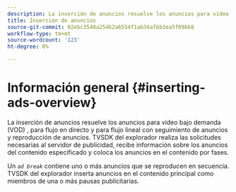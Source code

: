 ```yaml
---
description: La inserción de anuncios resuelve los anuncios para vídeo bajo demanda (VOD) , para flujo en directo y para flujo lineal con seguimiento de anuncios y reproducción de anuncios. TVSDK del explorador realiza las solicitudes necesarias al servidor de publicidad, recibe información sobre los anuncios del contenido especificado y coloca los anuncios en el contenido por fases.
title: Inserción de anuncios
source-git-commit: 02ebc3548a254b2a6554f1ab34afbb3ea5f09bb8
workflow-type: tm+mt
source-wordcount: '123'
ht-degree: 0%

---
```


# Información general {#inserting-ads-overview}

La inserción de anuncios resuelve los anuncios para vídeo bajo demanda (VOD) , para flujo en directo y para flujo lineal con seguimiento de anuncios y reproducción de anuncios. TVSDK del explorador realiza las solicitudes necesarias al servidor de publicidad, recibe información sobre los anuncios del contenido especificado y coloca los anuncios en el contenido por fases.

Un *`ad break`* contiene uno o más anuncios que se reproducen en secuencia. TVSDK del explorador inserta anuncios en el contenido principal como miembros de una o más pausas publicitarias.
